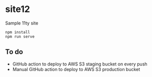 # site12

Sample 11ty site

    npm install
    npm run serve
    
 ## To do
 
 * GitHub action to deploy to AWS S3 staging bucket on every push
 * Manual GitHub action to deploy to AWS S3 production bucket
